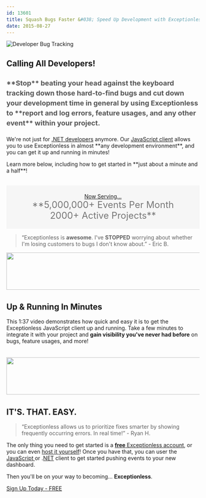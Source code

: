 ```yaml
---
id: 13601
title: Squash Bugs Faster &#038; Speed Up Development with Exceptionless
date: 2015-08-27
---
```

<img loading="lazy" class="aligncenter size-full wp-image-13638" src="/assets/blog-header-image-js-demo.jpg" alt="Developer Bug Tracking" width="708" height="250" data-id="13638" srcset="/assets/blog-header-image-js-demo.jpg 708w, /assets/blog-header-image-js-demo-300x106.jpg 300w" sizes="(max-width: 708px) 100vw, 708px" />

<h2 style="margin-top: 30px;">
  Calling All Developers!
</h2>

<h3 style="font-size: 18px; line-height: 26px; color: #555; margin-bottom: 20px;">
  **Stop** beating your head against the keyboard tracking down those hard-to-find bugs and cut down your development time in general by using Exceptionless to **report and log errors, feature usages, and any other event** within your project.
</h3>

<p style="clear: both;">
  We're not just for <a href="https://github.com/exceptionless/Exceptionless.Net" target="_blank">.NET developers</a> anymore. Our <a href="https://github.com/exceptionless/Exceptionless.JavaScript" target="_blank">JavaScript client</a> allows you to use Exceptionless in almost **any development environment**, and you can get it up and running in minutes!
</p>

<p style="clear: both;">
  Learn more below, including how to get started in **just about a minute and a half**!<!--more-->
</p>

<p style="text-align: center; padding: 20px 0; background: #f6f6f6; margin-top: 30px;">
  <span style="text-decoration: underline;">Now Serving...</span><br /> <span style="color: #777; font-size: 24px; line-height: 28px;">**5,000,000+ Events Per Month<br /> 2000+ Active Projects**</span>
</p>

> “Exceptionless is **awesome**. I've **STOPPED** worrying about whether I'm losing customers to bugs I don't know about.” - Eric B.

<img loading="lazy" class="aligncenter wp-image-13619 size-full" src="/assets/codesmith-client-logo-bar-left-short.png" alt="" width="585" height="97" data-id="13594" srcset="/assets/codesmith-client-logo-bar-left-short.png 585w, /assets/codesmith-client-logo-bar-left-short-300x50.png 300w" sizes="(max-width: 585px) 100vw, 585px" />

## Up & Running In Minutes

This 1:37 video demonstrates how quick and easy it is to get the Exceptionless JavaScript client up and running. Take a few minutes to integrate it with your project and **gain visibility you've never had before** on bugs, feature usages, and more!

<div class="videoWrapper">
</div>

<img loading="lazy" class="aligncenter wp-image-13620 size-full" style="margin-top: 20px;" src="/assets/codesmith-client-logo-bar-right-short.png" alt="" width="585" height="97" data-id="13593" srcset="/assets/codesmith-client-logo-bar-right-short.png 585w, /assets/codesmith-client-logo-bar-right-short-300x50.png 300w" sizes="(max-width: 585px) 100vw, 585px" />

## **IT'S. THAT. EASY.**

> “Exceptionless allows us to prioritize fixes smarter by showing frequently occurring errors. In real time!” - Ryan H.

The only thing you need to get started is a <a href="https://be.exceptionless.io/signup" target="_blank">**free** Exceptionless account</a>, or you can even <a href="/self-hosting-exceptionless-free-and-fast/" target="_blank">host it yourself</a>! Once you have that, you can user the <a href="https://github.com/exceptionless/Exceptionless.JavaScript" target="_blank">JavaScript </a>or .<a href="https://github.com/exceptionless/Exceptionless.Net" target="_blank">NET</a> client to get started pushing events to your new dashboard.

Then you'll be on your way to becoming... **Exceptionless**.

<div class="signup center">
  <a class="btn btn-large btn-primary" href="https://be.exceptionless.io/signup" target="_blank">Sign Up Today - FREE</a>
</div>
